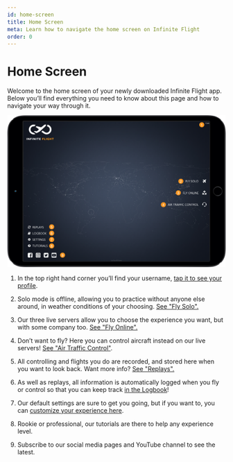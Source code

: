 ```yaml
---
id: home-screen
title: Home Screen
meta: Learn how to navigate the home screen on Infinite Flight
order: 0
---
```


# Home Screen

Welcome to the home screen of your newly downloaded Infinite Flight app. Below you’ll find everything you need to know about this page and how to navigate your way through it.

![Home Screen](_images/manual/frames/home-screen.png)

1. In the top right hand corner you’ll find your username, [tap it to see your profile](/docs/manual/main-menu/user-profile).

   

2. Solo mode is offline, allowing you to practice without anyone else around, in weather conditions of your choosing. [See "Fly Solo".](/docs/manual/main-menu/fly-solo)

   

3. Our three live servers allow you to choose the experience you want, but with some company too. [See "Fly Online".](/docs/manual/main-menu/fly-online)

   

4. Don’t want to fly? Here you can control aircraft instead on our live servers! [See "Air Traffic Control"](/docs/manual/main-menu/air-traffic-control).

   

5. All controlling and flights you do are recorded, and stored here when you want to look back. Want more info? [See "Replays".](/docs/manual/main-menu/replays)

   

6. As well as replays, all information is automatically logged when you fly or control so that you can keep track [in the Logbook](/docs/manual/main-menu/logbook)! 

   

7. Our default settings are sure to get you going, but if you want to, you can [customize your experience here](/docs/manual/main-menu/settings).

   

8. Rookie or professional, our tutorials are there to help any experience level.

   

9. Subscribe to our social media pages and YouTube channel to see the latest.

 